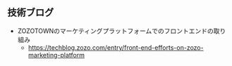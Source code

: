 ## 技術ブログ

- ZOZOTOWNのマーケティングプラットフォームでのフロントエンドの取り組み
    - https://techblog.zozo.com/entry/front-end-efforts-on-zozo-marketing-platform